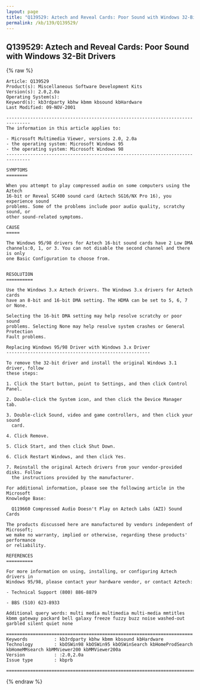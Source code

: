 ```yaml
---
layout: page
title: "Q139529: Aztech and Reveal Cards: Poor Sound with Windows 32-Bit Drivers"
permalink: /kb/139/Q139529/
---
```


## Q139529: Aztech and Reveal Cards: Poor Sound with Windows 32-Bit Drivers

{% raw %}

	Article: Q139529
	Product(s): Miscellaneous Software Development Kits
	Version(s): 2.0,2.0a
	Operating System(s): 
	Keyword(s): kb3rdparty kbhw kbmm kbsound kbHardware
	Last Modified: 09-NOV-2001
	
	-------------------------------------------------------------------------------
	The information in this article applies to:
	
	- Microsoft Multimedia Viewer, versions 2.0, 2.0a 
	- the operating system: Microsoft Windows 95 
	- the operating system: Microsoft Windows 98 
	-------------------------------------------------------------------------------
	
	SYMPTOMS
	========
	
	When you attempt to play compressed audio on some computers using the Aztech
	16-bit or Reveal SC400 sound card (Aztech SG16/NX Pro 16), you experience sound
	problems. Some of the problems include poor audio quality, scratchy sound, or
	other sound-related symptoms.
	
	CAUSE
	=====
	
	The Windows 95/98 drivers for Aztech 16-bit sound cards have 2 Low DMA
	channels:0, 1, or 3. You can not disable the second channel and there is only
	one Basic Configuration to choose from.
	
	
	RESOLUTION
	==========
	
	Use the Windows 3.x Aztech drivers. The Windows 3.x drivers for Aztech cards
	have an 8-bit and 16-bit DMA setting. The HDMA can be set to 5, 6, 7 or None.
	
	Selecting the 16-bit DMA setting may help resolve scratchy or poor sound
	problems. Selecting None may help resolve system crashes or General Protection
	Fault problems.
	
	Replacing Windows 95/98 Driver with Windows 3.x Driver
	------------------------------------------------------
	
	To remove the 32-bit driver and install the original Windows 3.1 driver, follow
	these steps:
	
	1. Click the Start button, point to Settings, and then click Control Panel.
	
	2. Double-click the System icon, and then click the Device Manager tab.
	
	3. Double-click Sound, video and game controllers, and then click your sound
	  card.
	
	4. Click Remove.
	
	5. Click Start, and then click Shut Down.
	
	6. Click Restart Windows, and then click Yes.
	
	7. Reinstall the original Aztech drivers from your vendor-provided disks. Follow
	  the instructions provided by the manufacturer.
	
	For additional information, please see the following article in the Microsoft
	Knowledge Base:
	
	  Q119660 Compressed Audio Doesn't Play on Aztech Labs (AZI) Sound Cards
	
	The products discussed here are manufactured by vendors independent of Microsoft;
	we make no warranty, implied or otherwise, regarding these products' performance
	or reliability.
	
	REFERENCES
	==========
	
	For more information on using, installing, or configuring Aztech drivers in
	Windows 95/98, please contact your hardware vendor, or contact Aztech:
	
	- Technical Support (800) 886-8879
	
	- BBS (510) 623-8933
	
	Additional query words: multi media multimedia multi-media mmtitles kbmm gateway packard bell galaxy freeze fuzzy buzz noise washed-out garbled silent quiet none
	
	======================================================================
	Keywords          : kb3rdparty kbhw kbmm kbsound kbHardware 
	Technology        : kbOSWin98 kbOSWin95 kbOSWinSearch kbHomeProdSearch kbHomeMMsearch kbMMViewer200 kbMMViewer200a
	Version           : :2.0,2.0a
	Issue type        : kbprb
	
	=============================================================================
	

{% endraw %}
